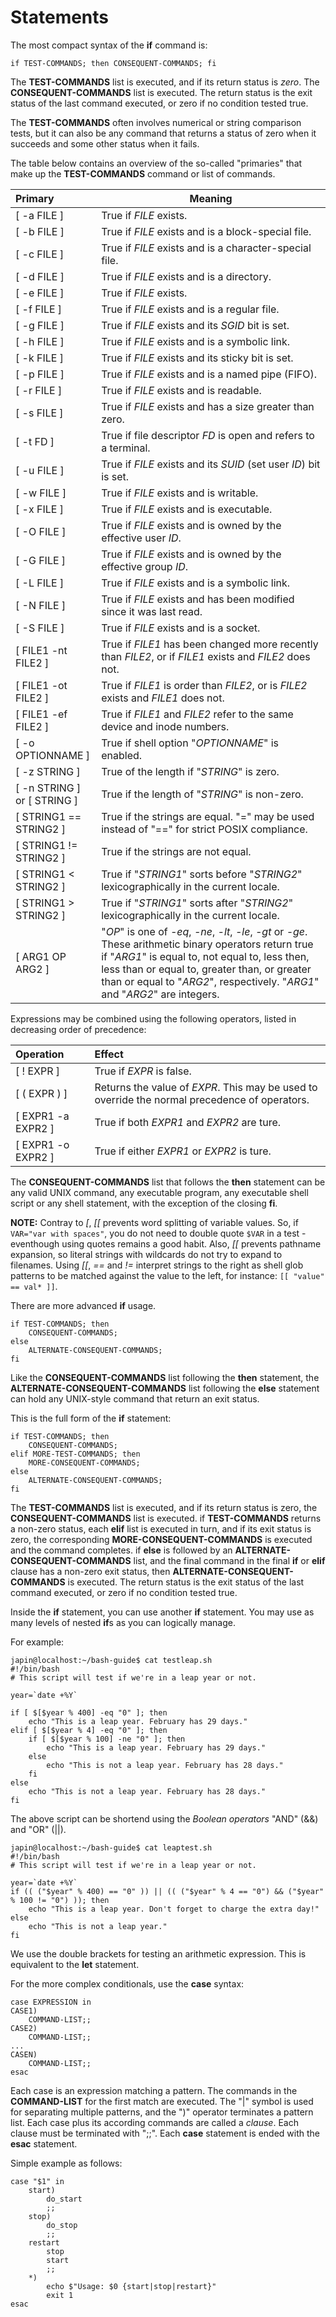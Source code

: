 # Statements

The most compact syntax of the **if** command is:

```
if TEST-COMMANDS; then CONSEQUENT-COMMANDS; fi
```

The **TEST-COMMANDS** list is executed, and if its return status is *zero*. The **CONSEQUENT-COMMANDS** list is executed. The return status is the exit status of the last command executed, or zero if no condition tested true.

The **TEST-COMMANDS** often involves numerical or string comparison tests, but it can also be any command that returns a status of zero when it succeeds and some other status when it fails.

The table below contains an overview of the so-called "primaries" that make up the **TEST-COMMANDS** command or list of commands.

 Primary     | Meaning
:------------|----------
 [ -a FILE ] | True if *FILE* exists.
 [ -b FILE ] | True if *FILE* exists and is a block-special file.
 [ -c FILE ] | True if *FILE* exists and is a character-special file.
 [ -d FILE ] | True if *FILE* exists and is a directory.
 [ -e FILE ] | True if *FILE* exists.
 [ -f FILE ] | True if *FILE* exists and is a regular file.
 [ -g FILE ] | True if *FILE* exists and its *SGID* bit is set.
 [ -h FILE ] | True if *FILE* exists and is a symbolic link.
 [ -k FILE ] | True if *FILE* exists and its sticky bit is set.
 [ -p FILE ] | True if *FILE* exists and is a named pipe (FIFO).
 [ -r FILE ] | True if *FILE* exists and is readable.
 [ -s FILE ] | True if *FILE* exists and has a size greater than zero.
 [ -t FD ]   | True if file descriptor *FD* is open and refers to a terminal.
 [ -u FILE ] | True if *FILE* exists and its *SUID* (set user *ID*) bit is set.
 [ -w FILE ] | True if *FILE* exists and is writable.
 [ -x FILE ] | True if *FILE* exists and is executable.
 [ -O FILE ] | True if *FILE* exists and is owned by the effective user *ID*.
 [ -G FILE ] | True if *FILE* exists and is owned by the effective group *ID*.
 [ -L FILE ] | True if *FILE* exists and is a symbolic link.
 [ -N FILE ] | True if *FILE* exists and has been modified since it was last read.
 [ -S FILE ] | True if *FILE* exists and is a socket.
 [ FILE1 -nt FILE2 ] | True if *FILE1* has been changed more recently than *FILE2*, or if *FILE1* exists and *FILE2* does not.
 [ FILE1 -ot FILE2 ] | True if *FILE1* is order than *FILE2*, or is *FILE2* exists and *FILE1* does not.
 [ FILE1 -ef FILE2 ] | True if *FILE1* and *FILE2* refer to the same device and inode numbers.
 [ -o OPTIONNAME ]   | True if shell option "*OPTIONNAME*" is enabled.
 [ -z STRING ]       | True of the length if "*STRING*" is zero.
 [ -n STRING ] or [ STRING ] | True if the length of "*STRING*" is non-zero.
 [ STRING1 == STRING2 ]      | True if the strings are equal. "=" may be used instead of "==" for strict POSIX compliance.
 [ STRING1 != STRING2 ]      | True if the strings are not equal.
 [ STRING1 < STRING2 ]       | True if "*STRING1*" sorts before "*STRING2*" lexicographically in the current locale.
 [ STRING1 > STRING2 ]       | True if "*STRING1*" sorts after "*STRING2*" lexicographically in the current locale.
 [ ARG1 OP ARG2 ]            | "*OP*" is one of *-eq*, *-ne*, *-lt*, *-le*, *-gt* or *-ge*. These arithmetic binary operators return true if "*ARG1*" is equal to, not equal to, less then, less than or equal to, greater than, or greater than or equal to "*ARG2*", respectively. "*ARG1*" and "*ARG2*" are integers.

Expressions may be combined using the following operators, listed in decreasing order of precedence:

 Operation         | Effect
:------------------|:-----------
 [ ! EXPR ]        | True if *EXPR* is false.
 [ ( EXPR ) ]      | Returns the value of *EXPR*. This may be used to override the normal precedence of operators.
 [ EXPR1 -a EXPR2 ] | True if both *EXPR1* and *EXPR2* are ture.
 [ EXPR1 -o EXPR2 ] | True if either *EXPR1* or *EXPR2* is ture.

The **CONSEQUENT-COMMANDS** list that follows the **then** statement can be any valid UNIX command, any executable program, any executable shell script or any shell statement, with the exception of the closing **fi**.

**NOTE:** Contray to *[*, *[[* prevents word splitting of variable values. So, if `VAR="var with spaces"`, you do not need to double quote `$VAR` in a test - eventhough using quotes remains a good habit. Also, *[[* prevents pathname expansion, so literal strings with wildcards do not try to expand to filenames. Using *[[*, *==* and *!=* interpret strings to the right as shell glob patterns to be matched against the value to the left, for instance: `[[ "value" == val* ]]`.

There are more advanced **if** usage.

```
if TEST-COMMANDS; then
    CONSEQUENT-COMMANDS;
else
    ALTERNATE-CONSEQUENT-COMMANDS;
fi
```

Like the **CONSEQUENT-COMMANDS** list following the **then** statement, the **ALTERNATE-CONSEQUENT-COMMANDS** list following the **else** statement can hold any UNIX-style command that return an exit status.

This is the full form of the **if** statement:

```
if TEST-COMMANDS; then
    CONSEQUENT-COMMANDS;
elif MORE-TEST-COMMANDS; then
    MORE-CONSEQUENT-COMMANDS;
else
    ALTERNATE-CONSEQUENT-COMMANDS;
fi
```
The **TEST-COMMANDS** list is executed, and if its return status is zero, the **CONSEQUENT-COMMANDS** list is executed. if **TEST-COMMANDS** returns a non-zero status, each **elif** list is executed in turn, and if its exit status is zero, the corresponding **MORE-CONSEQUENT-COMMANDS** is executed and the command completes. if **else** is followed by an **ALTERNATE-CONSEQUENT-COMMANDS** list, and the final command in the final **if** or **elif** clause has a non-zero exit status, then **ALTERNATE-CONSEQUENT-COMMANDS** is executed. The return status is the exit status of the last command executed, or zero if no condition tested true.

Inside the **if** statement, you can use another **if** statement. You may use as many levels of nested **if**s as you can logically manage.

For example:

```
japin@localhost:~/bash-guide$ cat testleap.sh
#!/bin/bash
# This script will test if we're in a leap year or not.

year=`date +%Y`

if [ $[$year % 400] -eq "0" ]; then
    echo "This is a leap year. February has 29 days."
elif [ $[$year % 4] -eq "0" ]; then
    if [ $[$year % 100] -ne "0" ]; then
        echo "This is a leap year. February has 29 days."
    else
        echo "This is not a leap year. February has 28 days."
    fi
else
    echo "This is not a leap year. February has 28 days."
fi
```

The above script can be shortend using the *Boolean operators* "AND" (&&) and "OR" (||).


```
japin@localhost:~/bash-guide$ cat leaptest.sh
#!/bin/bash
# This script will test if we're in a leap year or not.

year=`date +%Y`
if (( ("$year" % 400) == "0" )) || (( ("$year" % 4 == "0") && ("$year" % 100 != "0") )); then
    echo "This is a leap year. Don't forget to charge the extra day!"
else
    echo "This is not a leap year."
fi
```

We use the double brackets for testing an arithmetic expression. This is equivalent to the **let** statement.

For the more complex conditionals, use the **case** syntax:

```
case EXPRESSION in
CASE1)
    COMMAND-LIST;;
CASE2)
    COMMAND-LIST;;
...
CASEN)
    COMMAND-LIST;;
esac
```

Each case is an expression matching a pattern. The commands in the **COMMAND-LIST** for the first match are executed. The "|" symbol is used for separating multiple patterns, and the ")" operator terminates a pattern list. Each case plus its according commands are called a *clause*. Each clause must be terminated with ";;". Each **case** statement is ended with the **esac** statement.

Simple example as follows:

```
case "$1" in
    start)
        do_start
        ;;
    stop)
        do_stop
        ;;
    restart
        stop
        start
        ;;
    *)
        echo $"Usage: $0 {start|stop|restart}"
        exit 1
esac
```
